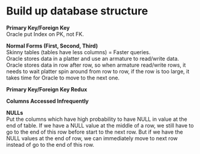 # Build up database structure
**Primary Key/Foreign Key**<br/>
Oracle put Index on PK, not FK.<br/>

**Normal Forms (First, Second, Third)**<br/>
Skinny tables (tables have less columns) = Faster queries.<br/>
Oracle stores data in a platter and use an armature to read/write data. Oracle stores data in row after row, so when armature read/write rows, it needs to wait platter spin around from row to row, if the row is too large, it takes time for Oracle to move to the next one.<br/>


**Primary Key/Foreign Key Redux**<br/>

**Columns Accessed Infrequently**<br/>

**NULLs**<br/>
Put the columns which have high probability to have NULL in value at the end of table. If we have a NULL value at the middle of a row, we still have to go to the end of this row before start to the next row. But if we have the NULL values at the end of row, we can immediately move to next row instead of go to the end of this row.<br/>
